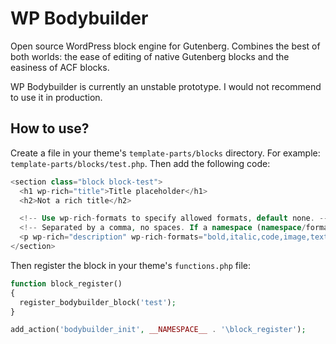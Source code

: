 # WP Bodybuilder

Open source WordPress block engine for Gutenberg. Combines the best of both worlds: the ease of editing of native Gutenberg blocks and the easiness of ACF blocks.

WP Bodybuilder is currently an unstable prototype. I would not recommend to use it in production.

## How to use?

Create a file in your theme's `template-parts/blocks` directory. For example: `template-parts/blocks/test.php`. Then add the following code:

```php
<section class="block block-test">
  <h1 wp-rich="title">Title placeholder</h1>
  <h2>Not a rich title</h2>

  <!-- Use wp-rich-formats to specify allowed formats, default none. -->
  <!-- Separated by a comma, no spaces. If a namespace (namespace/format) is not specified, by default using core -->
  <p wp-rich="description" wp-rich-formats="bold,italic,code,image,text-color,link,keyboard">Description placeholder</p>
</section>
```

Then register the block in your theme's `functions.php` file:

```php
function block_register()
{
  register_bodybuilder_block('test');
}

add_action('bodybuilder_init', __NAMESPACE__ . '\block_register');
```
